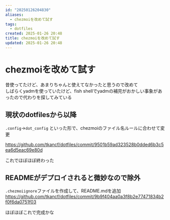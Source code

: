 ```yaml
---
id: "20250126204830"
aliases:
  - chezmoiを改めて試す
tags:
  - dotfiles
created: 2025-01-26 20:48
title: chezmoiを改めて試す
updated: 2025-01-26 20:48
---
```


# chezmoiを改めて試す

昔使ってたけど、あまりちゃんと使えてなかったと思うので改めて  
しばらくyadmを使っていたけど、fish shellでyadmの補完がおかしい事象があったので代わりを探してみている

## 現状のdotfilesから以降

`.config`→`dot_config` といった形で、chezmoiのファイル名ルールに合わせて変更

https://github.com/tkancf/dotfiles/commit/9501b59ad323528b0dded6b3c5ea6d5eac69e80d

これでほぼほぼ終わった

## READMEがデプロイされると微妙なので除外

`.chezmoiignore`ファイルを作成して、README.mdを追加
https://github.com/tkancf/dotfiles/commit/9b9f404aa0a3f8b2e77471834b2f0f6da0751f03

ほぼほぼこれで完成かな
